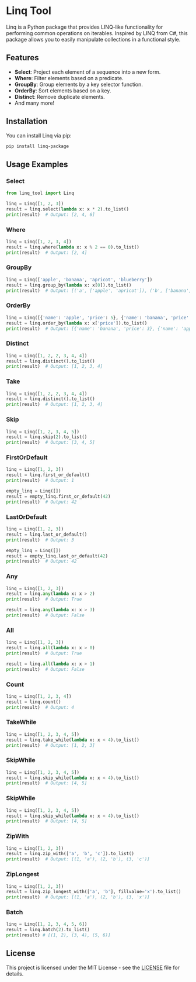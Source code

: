 # Linq Tool

Linq is a Python package that provides LINQ-like functionality for performing common operations on iterables. Inspired by LINQ from C#, this package allows you to easily manipulate collections in a functional style.

## Features

- **Select**: Project each element of a sequence into a new form.
- **Where**: Filter elements based on a predicate.
- **GroupBy**: Group elements by a key selector function.
- **OrderBy**: Sort elements based on a key.
- **Distinct**: Remove duplicate elements.
- And many more!

## Installation

You can install Linq via pip:

```bash
pip install linq-package
```

## Usage Examples

### Select

```python
from linq_tool import Linq

linq = Linq([1, 2, 3])
result = linq.select(lambda x: x * 2).to_list()
print(result)  # Output: [2, 4, 6]
```

### Where

```python
linq = Linq([1, 2, 3, 4])
result = linq.where(lambda x: x % 2 == 0).to_list()
print(result)  # Output: [2, 4]
```

### GroupBy

```python
linq = Linq(['apple', 'banana', 'apricot', 'blueberry'])
result = linq.group_by(lambda x: x[0]).to_list()
print(result)  # Output: [('a', ['apple', 'apricot']), ('b', ['banana', 'blueberry'])]
```

### OrderBy

```python
linq = Linq([{'name': 'apple', 'price': 5}, {'name': 'banana', 'price': 3}])
result = linq.order_by(lambda x: x['price']).to_list()
print(result)  # Output: [{'name': 'banana', 'price': 3}, {'name': 'apple', 'price': 5}]
```

### Distinct

```python
linq = Linq([1, 2, 2, 3, 4, 4])
result = linq.distinct().to_list()
print(result)  # Output: [1, 2, 3, 4]
```

### Take

```python
linq = Linq([1, 2, 2, 3, 4, 4])
result = linq.distinct().to_list()
print(result)  # Output: [1, 2, 3, 4]
```

### Skip

```python
linq = Linq([1, 2, 3, 4, 5])
result = linq.skip(2).to_list()
print(result)  # Output: [3, 4, 5]
```

### FirstOrDefault

```python
linq = Linq([1, 2, 3])
result = linq.first_or_default()
print(result)  # Output: 1

empty_linq = Linq([])
result = empty_linq.first_or_default(42)
print(result)  # Output: 42
```

### LastOrDefault

```python
linq = Linq([1, 2, 3])
result = linq.last_or_default()
print(result)  # Output: 3

empty_linq = Linq([])
result = empty_linq.last_or_default(42)
print(result)  # Output: 42
```

### Any

```python
linq = Linq([1, 2, 3])
result = linq.any(lambda x: x > 2)
print(result)  # Output: True

result = linq.any(lambda x: x > 3)
print(result)  # Output: False
```

### All

```python
linq = Linq([1, 2, 3])
result = linq.all(lambda x: x > 0)
print(result)  # Output: True

result = linq.all(lambda x: x > 1)
print(result)  # Output: False
```

### Count

```python
linq = Linq([1, 2, 3, 4])
result = linq.count()
print(result)  # Output: 4
```

### TakeWhile

```python
linq = Linq([1, 2, 3, 4, 5])
result = linq.take_while(lambda x: x < 4).to_list()
print(result)  # Output: [1, 2, 3]
```

### SkipWhile

```python
linq = Linq([1, 2, 3, 4, 5])
result = linq.skip_while(lambda x: x < 4).to_list()
print(result)  # Output: [4, 5]
```

### SkipWhile

```python
linq = Linq([1, 2, 3, 4, 5])
result = linq.skip_while(lambda x: x < 4).to_list()
print(result)  # Output: [4, 5]
```

### ZipWith

```python
linq = Linq([1, 2, 3])
result = linq.zip_with(['a', 'b', 'c']).to_list()
print(result)  # Output: [(1, 'a'), (2, 'b'), (3, 'c')]
```

### ZipLongest

```python
linq = Linq([1, 2, 3])
result = linq.zip_longest_with(['a', 'b'], fillvalue='x').to_list()
print(result)  # Output: [(1, 'a'), (2, 'b'), (3, 'x')]
```

### Batch

```python
linq = Linq([1, 2, 3, 4, 5, 6])
result = linq.batch(2).to_list()
print(result) # [(1, 2), (3, 4), (5, 6)]
```

## License

This project is licensed under the MIT License - see the [LICENSE](LICENSE) file for details.
